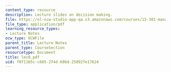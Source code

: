 ```yaml
---
content_type: resource
description: Lecture slides on decision making.
file: https://ol-ocw-studio-app-qa.s3.amazonaws.com/courses/15-301-managerial-psychology-fall-2006/f0f1165cc6052f4d60bd25892fe17624_lec8.pdf
file_type: application/pdf
learning_resource_types:
- Lecture Notes
ocw_type: OCWFile
parent_title: Lecture Notes
parent_type: CourseSection
resourcetype: Document
title: lec8.pdf
uid: f0f1165c-c605-2f4d-60bd-25892fe17624
---
```

